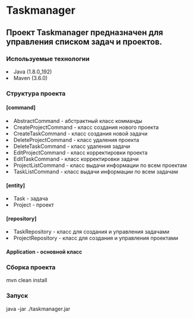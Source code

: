 <h1>Taskmanager</h1>

<h2>Проект Taskmanager предназначен для управления списком задач и проектов.</h2>

<h3>Используемые технологии</h3>

<li> Java (1.8.0_192)</li>

<li> Maven (3.6.0)</li>

<h3>Структура проекта</h3>

<h4>[command]</h4>

<li> AbstractCommand - абстрактный класс комманды</li>

<li> CreateProjectCommand - класс создания нового проекта</li>

<li> CreateTaskCommand - класс создания новой задачи</li>

<li> DeleteProjectCommand - класс удаления проекта</li>

<li> DeleteTaskCommand - класс удаления задачи</li>

<li> EditProjectCommand - класс корректировки проекта</li>

<li> EditTaskCommand - класс корректировки задачи</li>

<li> ProjectListCommand - класс выдачи информации по всем проектам</li>

<li> TaskListCommand - класс выдачи информации по всем задачам</li>

<h4>[entity]</h4>

<li> Task - задача</li>

<li> Project - проект</li>

<h4>[repository]</h4>

<li> TaskRepository - класс для создания и управления задачами</li>

<li> ProjectRepository - класс для создания и управления проектами</li>

<h4>Application - основной класс</h4>

<h3>Сборка проекта</h3>

 mvn clean install

<h3>Запуск</h3>

 java -jar ./taskmanager.jar
